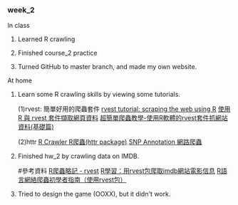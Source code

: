 ### week_2

In class

1. Learned R crawling
  
2. Finished course_2 practice

3. Turned GitHub to master branch, and made my own website.
  
  
At home

1. Learn some R crawling skills by viewing some tutorials.
  
   (1)rvest: 簡單好用的爬蟲套件
      [rvest tutorial: scraping the web using R](https://stat4701.github.io/edav/2015/04/02/rvest_tutorial/)
      [使用 R 與 rvest 套件擷取網頁資料](https://blog.gtwang.org/r/rvest-web-scraping-with-r/)
      [超簡單爬蟲教學-使用R軟體的rvest套件抓網站資料(基礎篇)](http://brucehau.blogspot.com/2016/09/rrvest.html)
  
   (2)httr
      [R Crawler R爬蟲(httr package)](http://chihchengliang.github.io/DSC2015_Crawler/)
      [SNP Annotation 網路爬蟲](https://blog.gtwang.org/r/r-httr-package-snp-annotation-examples/)
2. Finished hw_2 by crawling data on IMDB.

   #參考資料
     [R爬蟲略記 - rvest](http://kanchengzxdfgcv.blogspot.com/2018/01/r-rvest.html)
     [R學習：用rvest包爬取imdb網站電影信息](http://www.voidcn.com/article/p-kpkuzjga-bpb.html)
     [R語言網絡爬蟲初學者指南（使用rvest包）](http://www.ituring.com.cn/article/465317)
     
3. Tried to design the game (OOXX), but it didn't work. 
